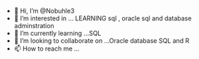 - 👋 Hi, I’m @Nobuhle3
- 👀 I’m interested in ... LEARNING sql , oracle sql and database adminstration 
- 🌱 I’m currently learning ...SQL
- 💞️ I’m looking to collaborate on ...Oracle database SQL and R
- 📫 How to reach me ...

<!---
Nobuhle3/Nobuhle3 is a ✨ special ✨ repository because its `README.md` (this file) appears on your GitHub profile.
You can click the Preview link to take a look at your changes.
--->
